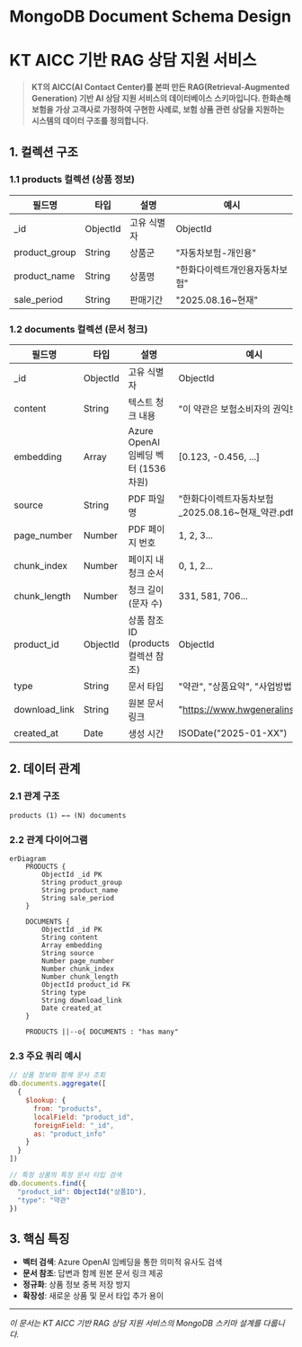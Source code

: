# MongoDB Document Schema Design
# KT AICC 기반 RAG 상담 지원 서비스

> **KT의 AICC(AI Contact Center)를 본떠 만든 RAG(Retrieval-Augmented Generation) 기반 AI 상담 지원 서비스의 데이터베이스 스키마입니다. 한화손해보험을 가상 고객사로 가정하여 구현한 사례로, 보험 상품 관련 상담을 지원하는 시스템의 데이터 구조를 정의합니다.**

## 1. 컬렉션 구조

### 1.1 products 컬렉션 (상품 정보)

| 필드명 | 타입 | 설명 | 예시 |
|--------|------|------|------|
| _id | ObjectId | 고유 식별자 | ObjectId |
| product_group | String | 상품군 | "자동차보험-개인용" |
| product_name | String | 상품명 | "한화다이렉트개인용자동차보험" |
| sale_period | String | 판매기간 | "2025.08.16~현재" |

### 1.2 documents 컬렉션 (문서 청크)

| 필드명 | 타입 | 설명 | 예시 |
|--------|------|------|------|
| _id | ObjectId | 고유 식별자 | ObjectId |
| content | String | 텍스트 청크 내용 | "이 약관은 보험소비자의 권익보호..." |
| embedding | Array | Azure OpenAI 임베딩 벡터 (1536차원) | [0.123, -0.456, ...] |
| source | String | PDF 파일명 | "한화다이렉트자동차보험_2025.08.16~현재_약관.pdf" |
| page_number | Number | PDF 페이지 번호 | 1, 2, 3... |
| chunk_index | Number | 페이지 내 청크 순서 | 0, 1, 2... |
| chunk_length | Number | 청크 길이 (문자 수) | 331, 581, 706... |
| product_id | ObjectId | 상품 참조 ID (products 컬렉션 참조) | ObjectId |
| type | String | 문서 타입 | "약관", "상품요약", "사업방법" |
| download_link | String | 원본 문서 링크 | "https://www.hwgeneralins.com/..." |
| created_at | Date | 생성 시간 | ISODate("2025-01-XX") |

## 2. 데이터 관계

### 2.1 관계 구조
```
products (1) ←→ (N) documents
```

### 2.2 관계 다이어그램

```mermaid
erDiagram
    PRODUCTS {
        ObjectId _id PK
        String product_group
        String product_name
        String sale_period
    }
    
    DOCUMENTS {
        ObjectId _id PK
        String content
        Array embedding
        String source
        Number page_number
        Number chunk_index
        Number chunk_length
        ObjectId product_id FK
        String type
        String download_link
        Date created_at
    }
    
    PRODUCTS ||--o{ DOCUMENTS : "has many"
```

### 2.3 주요 쿼리 예시

```javascript
// 상품 정보와 함께 문서 조회
db.documents.aggregate([
  {
    $lookup: {
      from: "products",
      localField: "product_id",
      foreignField: "_id",
      as: "product_info"
    }
  }
])

// 특정 상품의 특정 문서 타입 검색
db.documents.find({
  "product_id": ObjectId("상품ID"),
  "type": "약관"
})
```

## 3. 핵심 특징

- **벡터 검색**: Azure OpenAI 임베딩을 통한 의미적 유사도 검색
- **문서 참조**: 답변과 함께 원본 문서 링크 제공
- **정규화**: 상품 정보 중복 저장 방지
- **확장성**: 새로운 상품 및 문서 타입 추가 용이

---

*이 문서는 KT AICC 기반 RAG 상담 지원 서비스의 MongoDB 스키마 설계를 다룹니다.*
